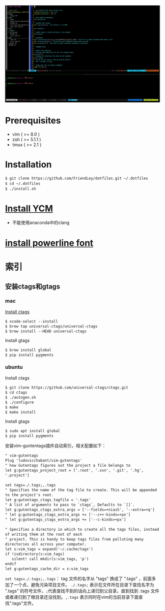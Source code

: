 ![](./imgs/zsh_tmux_vim_screenshot.png)

# Prerequisites

 - vim ( >= 8.0 )
 - zsh ( >= 5.1.1 )
 - tmux ( >= 2.1 )

# Installation

```bash
$ git clone https://github.com/FriendLey/dotfiles.git ~/.dotfiles
$ cd ~/.dotfiles
$ ./install.sh
```

# [Install YCM](https://github.com/ycm-core/YouCompleteMe)

 - 不能使用anaconda中的clang

# [install powerline font](https://github.com/powerline/fonts)

# 索引

## 安装ctags和gtags

### mac

[Install ctags](http://docs.ctags.io/en/latest/building.html)

```shell
$ xcode-select --install
$ brew tap universal-ctags/universal-ctags
$ brew install --HEAD universal-ctags
```

Install gtags

```shell
$ brew install global
$ pip install pygments
```

### ubuntu

Install ctags

```shell
$ git clone https://github.com/universal-ctags/ctags.git
$ cd ctags
$ ./autogen.sh
$ ./configure
$ make
$ make install
```

Install gtags

```shell
$ sudo apt install global
$ pip install pygments
```

安装vim-guntentags插件自动索引，相关配置如下：

```shell
" vim-gutentags
Plug 'ludovicchabant/vim-gutentags'
" how Gutentags figures out the project a file belongs to
let g:gutentags_project_root = ['.root', '.svn', '.git', '.hg', '.project']

set tags=./.tags;,.tags
" Specifies the name of the tag file to create. This will be appended to the project's root.
let g:gutentags_ctags_tagfile = '.tags'
" A list of arguments to pass to `ctags`, Defaults to `[]`.
let g:gutentags_ctags_extra_args = ['--fields=+niazS', '--extra=+q']
" let g:gutentags_ctags_extra_args += ['--c++-kinds=+px']
" let g:gutentags_ctags_extra_args += ['--c-kinds=+px']

" Specifies a directory in which to create all the tags files, instead of writing them at the root of each
" project. This is handy to keep tags files from polluting many directories all across your computer.
let s:vim_tags = expand('~/.cache/tags')
if !isdirectory(s:vim_tags)
   silent! call mkdir(s:vim_tags, 'p')
endif
let g:gutentags_cache_dir = s:vim_tags
```

`set tags=./.tags;,.tags`： tag 文件的名字从 "tags" 换成了 ".tags" ，前面多加了一个点，避免污染项目文件。 `./.tags;` 表示在文件所在目录下查找名字为 ".tags" 的符号文件，`;`代表查找不到的话向上递归到父目录，直到找到 .tags 文件或者递归到了根目录还没找到。`,.tags` 表示同时在vim的当前目录下面查找".tags"文件。



